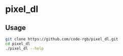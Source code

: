 # pixel_dl

## Usage

```bash
git clone https://github.com/code-rgb/pixel_dl.git
cd pixel_dl
./pixel_dl --help
```
